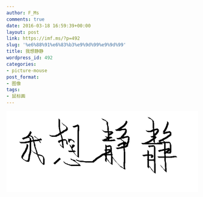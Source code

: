 ```yaml
---
author: F_Ms
comments: true
date: 2016-03-18 16:59:39+00:00
layout: post
link: https://imf.ms/?p=492
slug: '%e6%88%91%e6%83%b3%e9%9d%99%e9%9d%99'
title: 我想静静
wordpress_id: 492
categories:
- picture-mouse
post_format:
- 图像
tags:
- 鼠标画
---
```


![02](/img/post/wp/2016/03/02.png)
